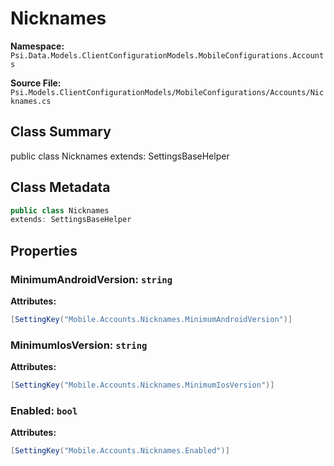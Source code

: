 # Nicknames

**Namespace:** `Psi.Data.Models.ClientConfigurationModels.MobileConfigurations.Accounts`

**Source File:** `Psi.Models.ClientConfigurationModels/MobileConfigurations/Accounts/Nicknames.cs`

## Class Summary

public class Nicknames
extends: SettingsBaseHelper

## Class Metadata

```typescript
public class Nicknames
extends: SettingsBaseHelper
```

## Properties

### MinimumAndroidVersion: `string`

**Attributes:**
```csharp
[SettingKey("Mobile.Accounts.Nicknames.MinimumAndroidVersion")]
```

### MinimumIosVersion: `string`

**Attributes:**
```csharp
[SettingKey("Mobile.Accounts.Nicknames.MinimumIosVersion")]
```

### Enabled: `bool`

**Attributes:**
```csharp
[SettingKey("Mobile.Accounts.Nicknames.Enabled")]
```
